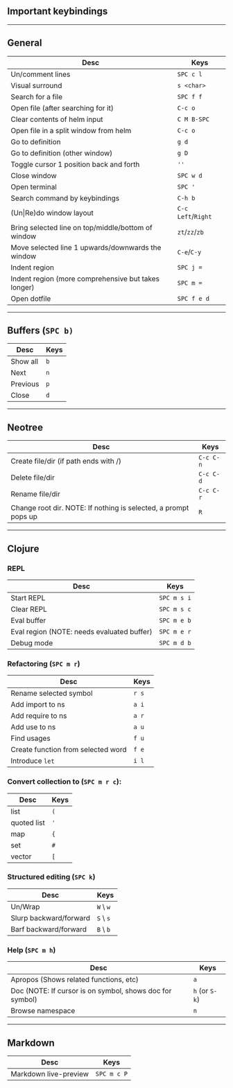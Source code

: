 ## Important keybindings

---
## General
Desc | Keys
-- | --
Un/comment lines | `SPC c l`
Visual surround | `s <char>` 
Search for a file | `SPC f f`
Open file (after searching for it) | `C-c o`
Clear contents of helm input | `C M B-SPC`
Open file in a split window from helm | `C-c o`
Go to definition | `g d`
Go to definition (other window) | `g D`
Toggle cursor 1 position back and forth | `''`
Close window | `SPC w d`
Open terminal | `SPC '`
Search command by keybindings | `C-h b`
(Un\|Re)do window layout | `C-c` `Left`/`Right`
Bring selected line on top/middle/bottom of window | `zt`/`zz`/`zb`
Move selected line 1 upwards/downwards the window | `C-e`/`C-y`
Indent region | `SPC j =`
Indent region (more comprehensive but takes longer) | `SPC m =`
Open dotfile | `SPC f e d`

---
## Buffers (`SPC b)`
Desc | Keys
-- | --
Show all | `b`
Next | `n`
Previous | `p`
Close | `d`

---
## Neotree
Desc | Keys
-- | --
Create file/dir (if path ends with /) | `C-c C-n`
Delete file/dir | `C-c C-d`
Rename file/dir | `C-c C-r`
Change root dir. NOTE: If nothing is selected, a prompt pops up| `R`


---
## Clojure
### REPL
Desc | Keys
-- | --
Start REPL | `SPC m s i`
Clear REPL | `SPC m s c`
Eval buffer | `SPC m e b`
Eval region (NOTE: needs evaluated buffer) | `SPC m e r`
Debug mode | `SPC m d b`

### Refactoring (`SPC m r`)
Desc | Keys
-- | --
Rename selected symbol | `r s`
Add import to ns | `a i`
Add require to ns | `a r`
Add use to ns | `a u`
Find usages | `f u`
Create function from selected word | `f e`
Introduce `let` | `i l`

### Convert collection to (`SPC m r c`):
Desc | Keys
-- | --
 list | `(`
 quoted list | `'`
 map | `{`
 set | `#`
 vector | `[`

### Structured editing (`SPC k`)
Desc | Keys
-- | --
Un/Wrap | `W` \ `w`
Slurp backward/forward | `S` \ `s`
Barf backward/forward | `B` \ `b`

### Help (`SPC m h`)
Desc | Keys
-- | --
Apropos (Shows related functions, etc) | `a`
Doc (NOTE: If cursor is on symbol, shows doc for symbol)| `h` (or `S-k`)
Browse namespace | `n`

---
## Markdown
Desc | Keys
-- | --
Markdown live-preview | `SPC m c P`
